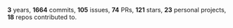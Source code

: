 **3** years, **1664** commits, **105** issues, **74** PRs, **121** stars, **23** personal projects, **18** repos contributed to.
